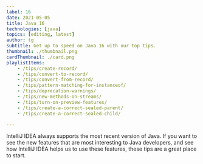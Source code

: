 ```yaml
---
label: 16
date: 2021-05-05
title: Java 16
technologies: [java]
topics: [editing, latest]
author: tg
subtitle: Get up to speed on Java 16 with our top tips.
thumbnail: ./thumbnail.png
cardThumbnail: ./card.png
playlistItems:
    - /tips/create-record/
    - /tips/convert-to-record/
    - /tips/convert-from-record/
    - /tips/pattern-matching-for-instanceof/
    - /tips/deprecation-warnings/
    - /tips/new-methods-on-streams/
    - /tips/turn-on-preview-features/
    - /tips/create-a-correct-sealed-parent/
    - /tips/create-a-correct-sealed-child/

---
```


IntelliJ IDEA always supports the most recent version of Java. If you want to see the new features that are most interesting to Java developers, and see how IntelliJ IDEA helps us to use these features, these tips are a great place to start.
